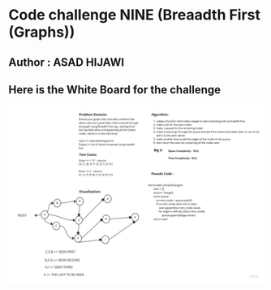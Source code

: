 # Code challenge NINE (Breaadth First (Graphs))

## Author : ASAD HIJAWI

## Here is the White Board for the challenge 

![WhiteBoard CC8](breadthfirst.jpg)